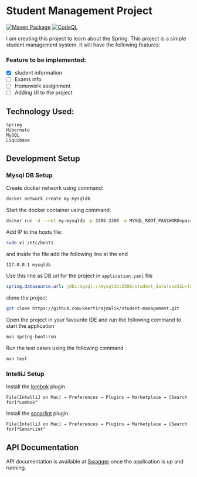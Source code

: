 # Student Management Project

[![Maven Package](https://github.com/keertirajmalik/student-management/actions/workflows/maven-publish.yml/badge.svg)](https://github.com/keertirajmalik/student-management/actions/workflows/maven-publish.yml) [![CodeQL](https://github.com/keertirajmalik/student-management/actions/workflows/codeql-analysis.yml/badge.svg)](https://github.com/keertirajmalik/student-management/actions/workflows/codeql-analysis.yml)

I am creating this project to learn about the Spring. This project is a simple student management system. It will have
the following features:

### Feature to be implemented:

- [x] student information
- [ ] Exams info
- [ ] Homework assignment
- [ ] Adding UI to the project

## Technology Used:

    Spring
    Hibernate
    MySQL
    Liquibase

## Development Setup

### Mysql DB Setup

Create docker network using command:

```bash
docker network create my-mysqldb
```

Start the docker container using command:

```bash
docker run -d --net my-mysqldb -p 3306:3306 -e MYSQL_ROOT_PASSWORD=password -e MYSQL_DATABASE=student_data --name mysqldb mysql:latest --port 3306
```
Add IP to the hosts file:
```bash
sudo vi /etc/hosts
```

and inside the file add the following line at the end

```bash
127.0.0.1 mysqldb
```

Use this line as DB url for the project in `application.yaml` file

```yaml
spring.datasource.url: jdbc:mysql://mysqldb:3306/student_data?useSSL=false&allowPublicKeyRetrieval=true&createDatabaseIfNotExist=TRUE
```

clone the project

```bash
git clone https://github.com/keertirajmalik/student-management.git
```

Open the project in your favourite IDE and run the following command to start the application

```bash
mvn spring-boot:run
```

Run the test cases using the following command

```bash
mvn test
```

### IntelliJ Setup

Install the [lombok](https://plugins.jetbrains.com/plugin/6317-lombok-plugin) plugin.

```
File(IntelliJ on Mac) → Preferences → Plugins → Marketplace → [Search for]"Lombok"
```

Install the [sonarlint](https://plugins.jetbrains.com/plugin/7973-sonarlintz) plugin.

``` 
File(IntelliJ on Mac) → Preferences → Plugins → Marketplace → [Search for]"SonarLint"
```

## API Documentation

API documentation is available at [Swagger](http://localhost:8080/swagger-ui.html) once the application is up and
running.
